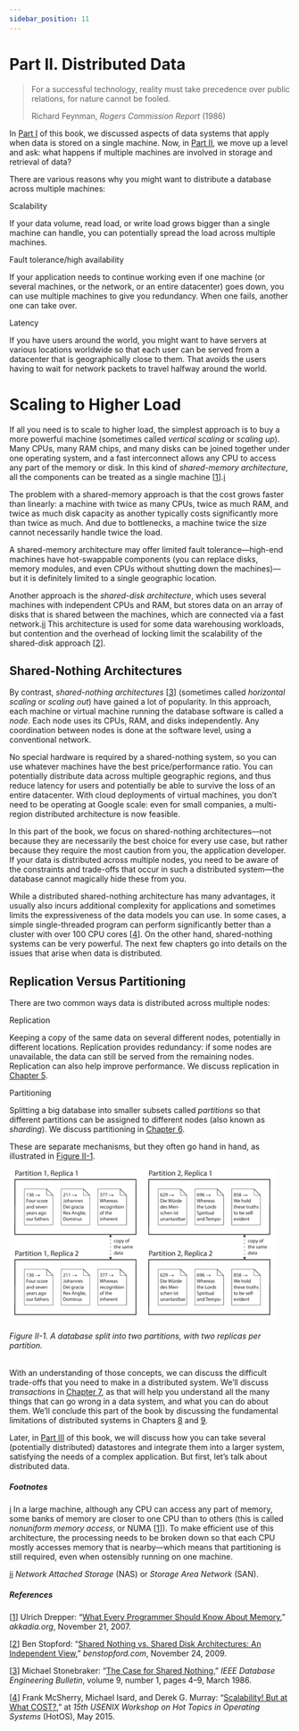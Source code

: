 ```yaml
---
sidebar_position: 11
---
```


# Part II. Distributed Data

> For a successful technology, reality must take precedence over public relations, for nature cannot be fooled.
> 
> Richard Feynman, *Rogers Commission Report* (1986)

In [Part I](part01.md) of this book, we discussed aspects of data systems that apply when data is stored on a single machine. Now, in [Part II](#part_distributed_data), we move up a level and ask: what happens if multiple machines are involved in storage and retrieval of data?

There are various reasons why you might want to distribute a database across multiple machines:

Scalability

If your data volume, read load, or write load grows bigger than a single machine can handle, you can potentially spread the load across multiple machines.

Fault tolerance/high availability

If your application needs to continue working even if one machine (or several machines, or the network, or an entire datacenter) goes down, you can use multiple machines to give you redundancy. When one fails, another one can take over.

Latency

If you have users around the world, you might want to have servers at various locations worldwide so that each user can be served from a datacenter that is geographically close to them. That avoids the users having to wait for network packets to travel halfway around the world.

# Scaling to Higher Load

If all you need is to scale to higher load, the simplest approach is to buy a more powerful machine (sometimes called *vertical scaling* or *scaling up*). Many CPUs, many RAM chips, and many disks can be joined together under one operating system, and a fast interconnect allows any CPU to access any part of the memory or disk. In this kind of *shared-memory architecture*, all the components can be treated as a single machine \[[1](part02.md)].[i](part02.md)

The problem with a shared-memory approach is that the cost grows faster than linearly: a machine with twice as many CPUs, twice as much RAM, and twice as much disk capacity as another typically costs significantly more than twice as much. And due to bottlenecks, a machine twice the size cannot necessarily handle twice the load.

A shared-memory architecture may offer limited fault tolerance—high-end machines have hot-swappable components (you can replace disks, memory modules, and even CPUs without shutting down the machines)—but it is definitely limited to a single geographic location.

Another approach is the *shared-disk architecture*, which uses several machines with independent CPUs and RAM, but stores data on an array of disks that is shared between the machines, which are connected via a fast network.[ii](part02.md) This architecture is used for some data warehousing workloads, but contention and the overhead of locking limit the scalability of the shared-disk approach \[[2](part02.md)].

## Shared-Nothing Architectures

By contrast, *shared-nothing architectures* \[[3](part02.md)] (sometimes called *horizontal scaling* or *scaling out*) have gained a lot of popularity. In this approach, each machine or virtual machine running the database software is called a *node*. Each node uses its CPUs, RAM, and disks independently. Any coordination between nodes is done at the software level, using a conventional network.

No special hardware is required by a shared-nothing system, so you can use whatever machines have the best price/performance ratio. You can potentially distribute data across multiple geographic regions, and thus reduce latency for users and potentially be able to survive the loss of an entire datacenter. With cloud deployments of virtual machines, you don’t need to be operating at Google scale: even for small companies, a multi-region distributed architecture is now feasible.

In this part of the book, we focus on shared-nothing architectures—not because they are necessarily the best choice for every use case, but rather because they require the most caution from you, the application developer. If your data is distributed across multiple nodes, you need to be aware of the constraints and trade-offs that occur in such a distributed system—the database cannot magically hide these from you.

While a distributed shared-nothing architecture has many advantages, it usually also incurs additional complexity for applications and sometimes limits the expressiveness of the data models you can use. In some cases, a simple single-threaded program can perform significantly better than a cluster with over 100 CPU cores \[[4](part02.md)]. On the other hand, shared-nothing systems can be very powerful. The next few chapters go into details on the issues that arise when data is distributed.

## Replication Versus Partitioning

There are two common ways data is distributed across multiple nodes:

Replication

Keeping a copy of the same data on several different nodes, potentially in different locations. Replication provides redundancy: if some nodes are unavailable, the data can still be served from the remaining nodes. Replication can also help improve performance. We discuss replication in [Chapter 5](ch05.md).

Partitioning

Splitting a big database into smaller subsets called *partitions* so that different partitions can be assigned to different nodes (also known as *sharding*). We discuss partitioning in [Chapter 6](ch06.md).

These are separate mechanisms, but they often go hand in hand, as illustrated in [Figure II-1](#fig_replication_partitioning).

![ddia 08](assets/ddia_08.png)

###### Figure II-1. A database split into two partitions, with two replicas per partition.

With an understanding of those concepts, we can discuss the difficult trade-offs that you need to make in a distributed system. We’ll discuss *transactions* in [Chapter 7](ch07.md), as that will help you understand all the many things that can go wrong in a data system, and what you can do about them. We’ll conclude this part of the book by discussing the fundamental limitations of distributed systems in Chapters [8](ch08.md) and [9](ch09.md).

Later, in [Part III](part03.md) of this book, we will discuss how you can take several (potentially distributed) datastores and integrate them into a larger system, satisfying the needs of a complex application. But first, let’s talk about distributed data.

##### Footnotes

[i](part02.md) In a large machine, although any CPU can access any part of memory, some banks of memory are closer to one CPU than to others (this is called *nonuniform memory access*, or NUMA \[[1](part02.md)]). To make efficient use of this architecture, the processing needs to be broken down so that each CPU mostly accesses memory that is nearby—which means that partitioning is still required, even when ostensibly running on one machine.

[ii](part02.md) *Network Attached Storage* (NAS) or *Storage Area Network* (SAN).

##### References

\[[1](part02.md)] Ulrich Drepper: “[What Every Programmer Should Know About Memory](http://www.akkadia.org/drepper/cpumemory.pdf),” *akkadia.org*, November 21, 2007.

\[[2](part02.md)] Ben Stopford: “[Shared Nothing vs. Shared Disk Architectures: An Independent View](http://www.benstopford.com/2009/11/24/understanding-the-shared-nothing-architecture/),” *benstopford.com*, November 24, 2009.

\[[3](part02.md)] Michael Stonebraker: “[The Case for Shared Nothing](http://db.cs.berkeley.edu/papers/hpts85-nothing.pdf),” *IEEE Database Engineering Bulletin*, volume 9, number 1, pages 4–9, March 1986.

\[[4](part02.md)] Frank McSherry, Michael Isard, and Derek G. Murray: “[Scalability! But at What COST?](http://www.frankmcsherry.org/assets/COST.pdf),” at *15th USENIX Workshop on Hot Topics in Operating Systems* (HotOS), May 2015.
